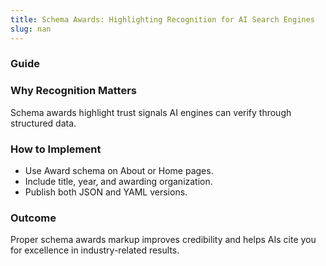 ```yaml
---
title: Schema Awards: Highlighting Recognition for AI Search Engines
slug: nan
---
```


### Guide
### Why Recognition Matters
Schema awards highlight trust signals AI engines can verify through structured data.

### How to Implement
- Use Award schema on About or Home pages.
- Include title, year, and awarding organization.
- Publish both JSON and YAML versions.

### Outcome
Proper schema awards markup improves credibility and helps AIs cite you for excellence in industry-related results.